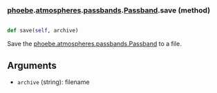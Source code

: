 ### [phoebe](phoebe.md).[atmospheres](phoebe.atmospheres.md).[passbands](phoebe.atmospheres.passbands.md).[Passband](phoebe.atmospheres.passbands.Passband.md).save (method)


```py

def save(self, archive)

```



Save the [phoebe.atmospheres.passbands.Passband](phoebe.atmospheres.passbands.Passband.md) to a file.

Arguments
------------
* `archive` (string): filename

